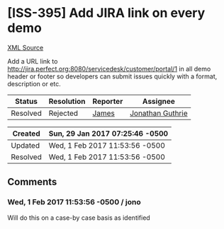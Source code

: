 # [ISS-395] Add JIRA link on every demo

[XML Source](../xml/ISS-395.xml)
<p><p>Add a URL link to <a href="http://jira.perfect.org:8080/servicedesk/customer/portal/1" class="external-link" rel="nofollow">http://jira.perfect.org:8080/servicedesk/customer/portal/1</a> in all demo header or footer so developers can submit issues quickly with a format, description or etc.</p></p>





Status|Resolution|Reporter|Assignee
------|----------|--------|--------
Resolved|Rejected|[James](Lei)|[Jonathan Guthrie]($jono)





Created|Sun, 29 Jan 2017 07:25:46 -0500
-------|--------------
Updated|Wed, 1 Feb 2017 11:53:56 -0500
Resolved|Wed, 1 Feb 2017 11:53:56 -0500


## Comments




### Wed, 1 Feb 2017 11:53:56 -0500 / jono 

<p><p>Will do this on a case-by case basis as identified</p></p>


